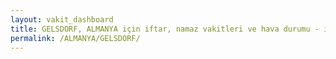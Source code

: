 ```yaml
---
layout: vakit_dashboard
title: GELSDORF, ALMANYA için iftar, namaz vakitleri ve hava durumu - ilçe/eyalet seç
permalink: /ALMANYA/GELSDORF/
---
```


<script type="text/javascript">
  var GLOBAL_COUNTRY = 'ALMANYA';
  var GLOBAL_CITY = 'GELSDORF';
  var GLOBAL_STATE = '';
  var lat = 72;
  var lon = 21;
</script>
